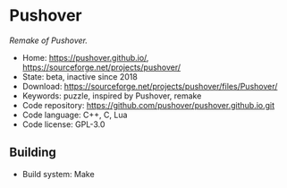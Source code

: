 # Pushover

_Remake of Pushover._

- Home: https://pushover.github.io/, https://sourceforge.net/projects/pushover/
- State: beta, inactive since 2018
- Download: https://sourceforge.net/projects/pushover/files/Pushover/
- Keywords: puzzle, inspired by Pushover, remake
- Code repository: https://github.com/pushover/pushover.github.io.git
- Code language: C++, C, Lua
- Code license: GPL-3.0

## Building

- Build system: Make
